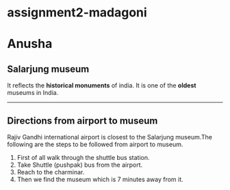 # assignment2-madagoni
# Anusha
## Salarjung museum<br>

It reflects the **historical monuments** of india.
It is one of the **oldest** museums in India.

*********

## Directions from airport to museum ##
Rajiv Gandhi international airport is closest to the Salarjung museum.The following are the steps to be followed from airport to museum.

1. First of all walk through the shuttle bus station.
2. Take  Shuttle (pushpak) bus from the airport.
3. Reach to the charminar.
4. Then we find the museum which is 7 minutes away from it.



 

